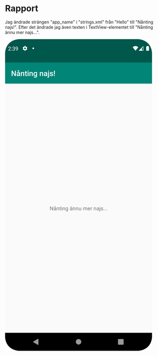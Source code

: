 
# Rapport

Jag ändrade strängen "app_name" i "strings.xml" från "Hello" till "Nånting najs!". Efter det ändrade jag även texten i TextView-elementet till "Nånting ännu mer najs...".


![](Screenshot_20240325_143928.png)
